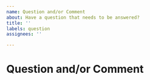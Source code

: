 ```yaml
---
name: Question and/or Comment
about: Have a question that needs to be answered?
title: ''
labels: question
assignees: ''

---
```


<!--- Most questions and comments are more appropriately asked in our forums or discord server -->
<!--- Visit our forums at https://forums.stride3d.net/ -->
<!--- Visit our discord server at https://discord.gg/f6aerfE --->
# Question and/or Comment

